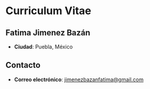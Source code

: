 # Curriculum Vitae

## Fatima Jimenez Bazán

- **Ciudad**: Puebla, México

## Contacto
- **Correo electrónico**: jimenezbazanfatima@gmail.com
